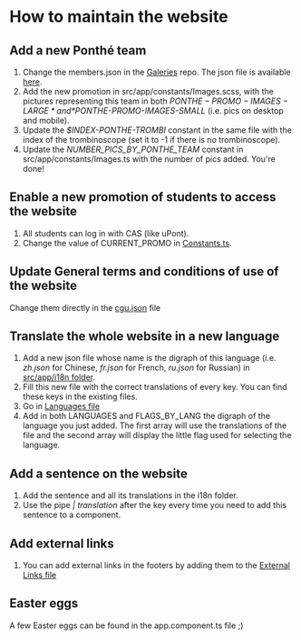 # How to maintain the website

## Add a new Ponthé team
1. Change the members.json in the [Galeries](https://github.com/ENPC-Ponthe/Galeries) repo. The json file is available [here](https://github.com/ENPC-Ponthe/Galeries/tree/testing/web/app/instance/assets/data).
2. Add the new promotion in src/app/constants/Images.scss, with the pictures representing this team in both *$PONTHE-PROMO-IMAGES-LARGE* and *$PONTHE-PROMO-IMAGES-SMALL* (i.e. pics on desktop and mobile).
3. Update the *$INDEX-PONTHE-TROMBI* constant in the same file with the index of the trombinoscope (set it to -1 if there is no trombinoscope).
4. Update the *NUMBER_PICS_BY_PONTHE_TEAM* constant in src/app/constants/Images.ts with the number of pics added.
You're done!

## Enable a new promotion of students to access the website
1. All students can log in with CAS (like uPont).
2. Change the value of CURRENT_PROMO in [Constants.ts](https://github.com/ENPC-Ponthe/Angular-project/blob/testing/src/app/Constants.ts).

## Update General terms and conditions of use of the website
Change them directly in the [cgu.json](https://github.com/ENPC-Ponthe/Galeries/blob/testing/web/app/instance/assets/data/cgu.json) file

## Translate the whole website in a new language
1. Add a new json file whose name is the digraph of this language (i.e. *zh.json* for Chinese, *fr.json* for French, *ru.json* for Russian) in [src/app/i18n folder](https://github.com/ENPC-Ponthe/Angular-project/tree/testing/src/assets/i18n).
2. Fill this new file with the correct translations of every key. You can find these keys in the existing files.
3. Go in [Languages file](https://github.com/ENPC-Ponthe/Angular-project/blob/testing/src/app/constants/Languages.ts)
4. Add in both LANGUAGES and FLAGS_BY_LANG the digraph of the language you just added. The first array will use the translations of the file and the second array will display the little flag used for selecting the language.

## Add a sentence on the website
1. Add the sentence and all its translations in the i18n folder.
2. Use the pipe *| translation* after the key every time you need to add this sentence to a component.

## Add external links
1. You can add external links in the footers by adding them to the [External Links file](https://github.com/ENPC-Ponthe/Angular-project/blob/testing/src/app/constants/ExternalLinks.ts)

## Easter eggs
A few Easter eggs can be found in the app.component.ts file ;)